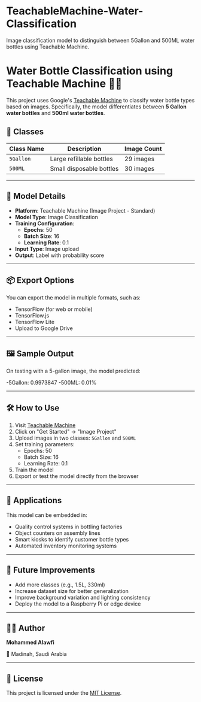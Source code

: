 # TeachableMachine-Water-Classification
Image classification model to distinguish between 5Gallon and 500ML water bottles using Teachable Machine.
# Water Bottle Classification using Teachable Machine 🧠💧

This project uses Google's [Teachable Machine](https://teachablemachine.withgoogle.com/) to classify water bottle types based on images. Specifically, the model differentiates between **5 Gallon water bottles** and **500ml water bottles**.

## 📸 Classes

| Class Name | Description               | Image Count |
|------------|---------------------------|--------------|
| `5Gallon`  | Large refillable bottles  | 29 images    |
| `500ML`    | Small disposable bottles  | 30 images    |

---

## 🧠 Model Details

- **Platform**: Teachable Machine (Image Project - Standard)
- **Model Type**: Image Classification
- **Training Configuration**:
  - **Epochs**: 50
  - **Batch Size**: 16
  - **Learning Rate**: 0.1
- **Input Type**: Image upload
- **Output**: Label with probability score

---

## 📦 Export Options

You can export the model in multiple formats, such as:
- TensorFlow (for web or mobile)
- TensorFlow.js
- TensorFlow Lite
- Upload to Google Drive

---

## 🖼️ Sample Output

On testing with a 5-gallon image, the model predicted:

-5Gallon: 0.9973847
-500ML: 0.01%


---

## 🛠 How to Use

1. Visit [Teachable Machine](https://teachablemachine.withgoogle.com/)
2. Click on "Get Started" → "Image Project"
3. Upload images in two classes: `5Gallon` and `500ML`
4. Set training parameters:
   - Epochs: 50
   - Batch Size: 16
   - Learning Rate: 0.1
5. Train the model
6. Export or test the model directly from the browser

---

## 🚀 Applications

This model can be embedded in:
- Quality control systems in bottling factories
- Object counters on assembly lines
- Smart kiosks to identify customer bottle types
- Automated inventory monitoring systems

---

## 📝 Future Improvements

- Add more classes (e.g., 1.5L, 330ml)
- Increase dataset size for better generalization
- Improve background variation and lighting consistency
- Deploy the model to a Raspberry Pi or edge device

---

## 🧑‍💻 Author

**Mohammed Alawfi**  

📍 Madinah, Saudi Arabia

---

## 📄 License

This project is licensed under the [MIT License](LICENSE).

